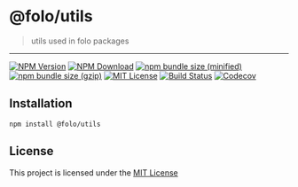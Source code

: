 # @folo/utils

> utils used in folo packages

<hr />

<!-- prettier-ignore-start -->
[![NPM Version](https://img.shields.io/npm/v/@folo/utils.svg)](https://www.npmjs.com/package/@folo/utils)
[![NPM Download](https://img.shields.io/npm/dt/@folo/utils.svg)](https://www.npmjs.com/package/@folo/utils)
[![npm bundle size (minified)](https://img.shields.io/bundlephobia/min/react.svg)](https://www.npmjs.com/package/@folo/utils)
[![npm bundle size (gzip)](https://img.shields.io/bundlephobia/minzip/react.svg)](https://www.npmjs.com/package/@folo/utils)
[![MIT License](https://img.shields.io/github/license/mashape/apistatus.svg)](https://github.com/jalal246/folo/blob/master/LICENSE)
[![Build Status](https://travis-ci.org/jalal246/folo.svg?branch=master)](https://travis-ci.org/jalal246/folo)
[![Codecov](https://img.shields.io/codecov/c/github/jalal246/folo.svg)](https://codecov.io/gh/jalal246/folo)
<!-- prettier-ignore-end -->

## Installation

```
npm install @folo/utils
```

## License

This project is licensed under the [MIT License](https://github.com/jalal246/folo/blob/master/LICENSE)
